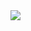 <div>
  <a href = "https://github.com/BrunnoHelfenberger">
  <img src = "https://github-readme-stats.vercel.app/api?username=BrunnoHelfenberger&show_icons=true&theme=dark">
  
